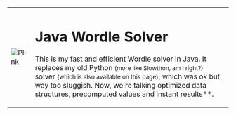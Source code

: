<table style="border-collapse: collapse; width: 100%;">
  <tr>
    <!-- Image Cell -->
    <td>
      <img src="https://c.tenor.com/EYUlar2QIe4AAAAd/tenor.gif" 
           alt="Plink">
    </td>
    <!-- Text Cell -->
    <td>
      <h1>Java Wordle Solver</h1>
      <p>
        This is my fast and efficient Wordle solver in Java.  
        It replaces my old Python <small>(more like Slowthon, am I right?)</small> solver <small>(which is also available on this page)</small>, which was ok but way too sluggish.  
        Now, we're talking optimized data structures, precomputed values and instant results**.
      </p>
    </td>
  </tr>
</table>
